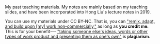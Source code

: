  My past teaching materials. My notes are mainly based on my teaching slides, and have been incorporated into Hong Liu's lecture notes in 2019.

 You can use my materials under CC BY-NC. That is, you can ["remix, adapt, and build upon [my] work non-commercially,"](https://creativecommons.org/about/cclicenses/) as long as __you credit me__. This is for your benefit--- ["taking someone else's ideas, words or other types of work product and presenting them as one's own"](https://wustl.edu/about/compliance-policies/academic-policies/undergraduate-student-academic-integrity-policy/#:~:text=1.,presenting%20them%20as%20one's%20own) is __plagiarism__.
